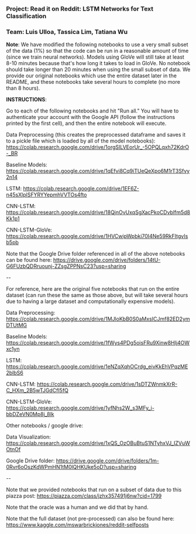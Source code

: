 ### Project: Read it on Reddit: LSTM Networks for Text Classification

### Team: Luis Ulloa, Tassica Lim, Tatiana Wu

**Note**: We have modified the following notebooks to use a very small subset of the data (1%) so that the code can be run in a reasonable amount of time (since we train neural networks). Models using GloVe will still take at least 8-10 minutes because that's how long it takes to load in GloVe. No notebook should take longer than 20 minutes when using the small subset of data. We provide our original notebooks which use the entire dataset later in the README, and these notebooks take several hours to complete (no more than 8 hours).

**INSTRUCTIONS**:

Go to each of the following notebooks and hit "Run all." You will have to authenticate your account with the Google API (follow the instructions printed by the first cell), and then the entire notebook will execute.

Data Preprocessing (this creates the preprocessed dataframe and saves it to a pickle file which is loaded by all of the model notebooks): 
https://colab.research.google.com/drive/1orgSILVEorUr_-5OPQLqxh72KdrO-_BR

Baseline Models:
https://colab.research.google.com/drive/1qEfvi8Cq9iTUeQeXpo6M1rT3Sfvy2n14

LSTM:
https://colab.research.google.com/drive/1EF6Z-n45sXlplSFYRYYepmhVVTOs4fto

CNN-LSTM:
https://colab.research.google.com/drive/18QjnOvUxqSgXacPkoCDvblfm5d8Kk1p1

CNN-LSTM-GloVe:
https://colab.research.google.com/drive/1HVCwipWpbki70I4Ne59RkFItgvIsb5pb

Note that the Google Drive folder referenced in all of the above notebooks can be found here: https://drive.google.com/drive/folders/14tU-G6FUzbQDRruounj-ZZsgZPPNsC23?usp=sharing

--

For reference, here are the original five notebooks that run on the entire dataset (can run these the same as those above, but will take several hours due to having a large dataset and computationally expensive models).

Data Preprocessing:
https://colab.research.google.com/drive/1MJloKbB0S0aMxsICJmf82ED2ymDTUtMG

Baseline Models:
https://colab.research.google.com/drive/1fWys4PDg5oisFRu9Xinw8HIj4OWxc1yn

LSTM:
https://colab.research.google.com/drive/1eNZqXqhOCrdg_eivKkEhVPqzME2blbS6

CNN-LSTM:
https://colab.research.google.com/drive/1sDTZWnmkXrR-C_HXm_2B5wTJGdCfI5fQ

CNN-LSTM-GloVe:
https://colab.research.google.com/drive/1yfNhs2W_s3MFy_i-bbDZeVN0Mp8j_8lk


Other notebooks / google drive:

Data Visualization:
https://colab.research.google.com/drive/1xQS_OzOBuBtuS1NTyhxVJ_IZVuWOtnOf

Google Drive folder:
https://drive.google.com/drive/folders/1m-0Rvr6oOszKdWPmHN1tM0lQHKUke5oD?usp=sharing

--

Note that we provided notebooks that run on a subset of data due to this piazza post: https://piazza.com/class/jzhx357491j6nw?cid=1799

Note that the oracle was a human and we did that by hand.

Note that the full dataset (not pre-processed) can also be found here: https://www.kaggle.com/mswarbrickjones/reddit-selfposts
